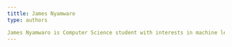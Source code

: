 ```yaml
---
tittle: James Nyamwaro
type: authors

James Nyamwaro is Computer Science student with interests in machine learning and Data Science. When away from the computer, he loves swimming and VFX designs.
---
```

